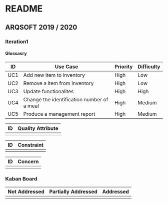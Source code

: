 # README #

## ARQSOFT 2019 / 2020

### Iteration1

#### Glossasry

| ID | Use Case | Priority | Difficulty |
|-----|---------| ----------|-----------|
| UC1 | Add new item to inventory | High | Low  |
| UC2 | Remove a item from inventory | High | Low |
| UC3 | Update functionalites | High | High |
| UC4 | Change the identification number of a meal |  High | Medium |
| UC5 | Produce a management report | High | Medium |



| ID | Quality Attribute |
|-----|---------|
|||


| ID | Constraint |
|-----|---------|
|||

| ID | Concern  |
|-----|---------|
|||

### Kaban Board

| Not Addressed | Partially Addressed | Addressed |
|---------------|---------------------|-----------|
||||

